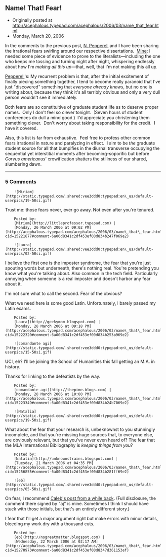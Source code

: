 ## Name!  That!  Fear!

 * Originally posted at http://acephalous.typepad.com/acephalous/2006/03/name_that_fear.html
 * Monday, March 20, 2006



In the comments to the previous post, [N. Pepperell](http://www.roughtheory.org/) and I have been sharing the irrational fears swirling around our respective dissertations.  [Mine](http://acephalous.typepad.com/acephalous/2006/03/the\_best\_quotat.html#comment-15205215):
I needed some piece of evidence to prove to the literalists—including
the one who keeps me tossing and turning night after night, whispering
endlessly about how I'm _making all this up_—that, well, that I'm not making this all up.

[Pepperell](http://acephalous.typepad.com/acephalous/2006/03/the\_best\_quotat.html#comment-15206674)'s:
My recurrent problem is that, after the initial excitement of finally
piecing something together, I tend to become really paranoid that I've
just "discovered" something that _everyone already knows_, but no one
is writing about, because they think it's all terribly obvious and only
a very dull person wouldn't see it immediately.

Both fears are so constituitive of graduate student life as to deserve proper names.  Only I don't feel so clever tonight.  (Seven hours of student conferences do dull a mind good.)  I'd appreciate you christening them something clever.  Don't worry about taking responsibility for the credit.  I have it covered.  

Also, this list is far from exhaustive.  Feel free to profess other common fears irrational in nature and paralyzing in effect.  I aim to be _the_ graduate student source for all that bumpifies in the diurnal transverse occupying the sequential yet interstitial moments after becoming-soporific but before _Corvus americanus_' crowification shatters the stillness of our shared, slumbering dawn.

		

* * *

### 5 Comments 

		

                
[]()

	

		![Miriam](http://static.typepad.com/.shared:vee3ddd0:typepad:en\_us/default-userpics/19-50si.gif)
	

	

		

Trust me: those fears never, ever go away.  Not even after you're tenured.  

	

		Posted by:
		[Miriam](http://littleprofessor.typepad.com) |
		[Monday, 20 March 2006 at 09:02 PM](http://acephalous.typepad.com/acephalous/2006/03/name\_that\_fear.html?cid=15221877#comment-6a00d8341c2df453ef00d834b247f069e2)

[]()

	

		![Laura](http://static.typepad.com/.shared:vee3ddd0:typepad:en\_us/default-userpics/02-50si.gif)
	

	

		

I believe the first one is the imposter syndrome, the fear that you're just spouting words but underneath, there's nothing real. You're pretending you know what you're talking about. Also common in the tech field. Particularly annoying when someone is a real imposter and doesn't harbor any fear about it. 

I'm not sure what to call the second. Fear of the obvious? 

What we need here is some good Latin. Unfortunately, I barely passed my Latin exams.

	

		Posted by:
		[Laura](http://geekymom.blogspot.com) |
		[Monday, 20 March 2006 at 09:18 PM](http://acephalous.typepad.com/acephalous/2006/03/name\_that\_fear.html?cid=15222320#comment-6a00d8341c2df453ef00d834b253a969e2)

[]()

	

		![comandante agi](http://static.typepad.com/.shared:vee3ddd0:typepad:en\_us/default-userpics/15-50si.gif)
	

	

		

UCI, eh? I'll be joining the School of Humanities this fall getting an M.A. in history. 

Thanks for linking to the defeatists by the way.

	

		Posted by:
		[comandante agi](http://thepime.blogs.com) |
		[Monday, 20 March 2006 at 10:00 PM](http://acephalous.typepad.com/acephalous/2006/03/name\_that\_fear.html?cid=15223349#comment-6a00d8341c2df453ef00d834b24b7069e2)

[]()

	

		![Natalia](http://static.typepad.com/.shared:vee3ddd0:typepad:en\_us/default-userpics/19-50si.gif)
	

	

		

What about the fear that your research is, unbeknownst to you stunningly incomplete, and that you're missing huge sources that, to everyone else, are obviously relevant, but that you've never even heard of? The fear that the MLA International Bibliography is _keeping things from you_?

	

		Posted by:
		[Natalia](http://unknownstrains.blogspot.com) |
		[Tuesday, 21 March 2006 at 04:35 PM](http://acephalous.typepad.com/acephalous/2006/03/name\_that\_fear.html?cid=15256855#comment-6a00d8341c2df453ef00d834b281ff69e2)

[]()

	

		![eb](http://static.typepad.com/.shared:vee3ddd0:typepad:en\_us/default-userpics/05-50si.gif)
	

	

		

On fear, I recommend [Caleb's post from a while back](http://modeforcaleb.blogspot.com/2004/12/good-fear-and-bad.html). (Full disclosure, the comment there signed by "aj" is mine. Sometimes I think I should have stuck with those initials, but that's an entirely different story.)

I fear that I'll get a major argument right but make errors with minor details, bleeding my work dry with a thousand cuts.

	

		Posted by:
		[eb](http://nogreatmatter.blogspot.com) |
		[Wednesday, 22 March 2006 at 02:17 AM](http://acephalous.typepad.com/acephalous/2006/03/name\_that\_fear.html?cid=15270973#comment-6a00d8341c2df453ef00d8347d361153ef)

		

        